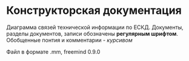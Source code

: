 # Конструкторская документация

Диаграмма связей технической информации по ЕСКД.
Документы, разделы документов, записи обозначены **регулярным шрифтом**.
Обобщенные понтия и комментарии - _курсивом_

Файл в формате .mm, freemind 0.9.0
